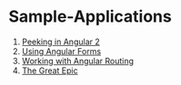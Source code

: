# Sample-Applications

<div>
  <ol list-style="1">
    <li><a href="https://github.com/durgaprasad95/Sample-Applications/tree/FIRST_ANGULAR2_APP">Peeking in Angular 2</a></li>
    <li><a href="https://github.com/durgaprasad95/Sample-Applications/tree/ANGULAR_FORMS">Using Angular Forms</a></li>
    <li><a href="https://github.com/durgaprasad95/Sample-Applications/tree/ANGULAR_ROUTES">Working with Angular Routing</a></li>
    <li><a href="https://github.com/durgaprasad95/Sample-Applications/tree/MAHABHARATAM">The Great Epic</a></li>
  </ol>
</div>
